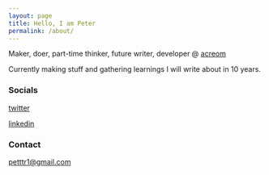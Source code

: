 ```yaml
---
layout: page
title: Hello, I am Peter
permalink: /about/
---
```


Maker, doer, part-time thinker, future writer, developer @ [acreom](https://acreom.com)


Currently making stuff and gathering learnings I will write about in 10 years.

### Socials
<a href="https://twitter.com/just_petko" target="_blank">twitter</a>

<a href="https://linkedin.com/in/peter-bokor-92a969213" target="_blank">linkedin</a>
### Contact

[petttr1@gmail.com](mailto:petttr1@gmail.com)